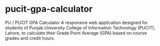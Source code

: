 # pucit-gpa-calculator
PU / PUCIT GPA Calculator A responsive web application designed for students of Punjab University College of Information Technology (PUCIT), Lahore, to calculate their Grade Point Average (GPA) based on course grades and credit hours.
